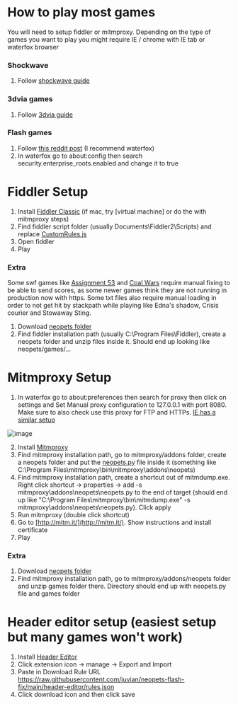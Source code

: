 # How to play most games

You will need to setup fiddler or mitmproxy. Depending on the type of games you want to play you might require IE / chrome with IE tab or waterfox browser

### Shockwave
1. Follow [shockwave guide](https://www.youtube.com/watch?v=LdkiSc5TNL0)

### 3dvia games

1. Follow [3dvia guide](https://www.youtube.com/watch?v=NH8WfY7MvU4)

### Flash games

1. Follow [this reddit post](https://www.reddit.com/r/neopets/comments/s7jzyt/how_to_enable_flash_post_endoflife/) (I recommend waterfox)
2. In waterfox go to about:config then search security.enterprise_roots.enabled and change it to true

# Fiddler Setup

1. Install [Fiddler Classic](https://www.telerik.com/download/fiddler) (if mac, try [virtual machine] or do the with mitmproxy steps)
2. Find fiddler script folder (usually Documents\Fiddler2\Scripts) and replace [CustomRules.js](/fiddler/CustomRules.js)
3. Open fiddler
4. Play

### Extra

Some swf games like [Assignment 53](https://www.neopets.com/games/game.phtml/?game_id=1347&size=regular&quality=high&play=true) and [Coal Wars](https://www.neopets.com/games/game.phtml?game_id=1370&size=regular&quality=high&play=true) require manual fixing to be able to send scores, as some newer games think they are not running in production now with https. Some txt files also require manual loading in order to not get hit by stackpath while playing like Edna's shadow, Crisis courier and Stowaway Sting.

1. Download [neopets folder](https://download-directory.github.io/?url=https://github.com/juvian/neopets-flash-fix/tree/main/neopets)
2. Find fiddler installation path (usually C:\Program Files\Fiddler), create a neopets folder and unzip files inside it. Should end up looking like neopets/games/...

# Mitmproxy Setup
1. In waterfox go to about:preferences then search for proxy then click on settings and Set Manual proxy configuration to 127.0.0.1 with port 8080. Make sure to also check use this proxy for FTP and HTTPs. [IE has a similar setup](https://docs.microsoft.com/en-us/troubleshoot/developer/browsers/connectivity-navigation/use-proxy-servers-with-ie)

![image](https://user-images.githubusercontent.com/5660396/185045695-d6c32114-e096-4533-8e16-1e0eaaadfa66.png)

2. Install [Mitmproxy](https://mitmproxy.org/)
3. Find mitmproxy installation path, go to mitmproxy/addons folder, create a neopets folder and put the [neopets.py](/mitmproxy/neopets.py) file inside it (something like C:\Program Files\mitmproxy\bin\mitmproxy\addons\neopets)
4. Find mitmproxy installation path, create a shortcut out of mitmdump.exe. Right click shortcut -> properties -> add -s mitmproxy\addons\neopets\neopets.py to the end of target (should end up like "C:\Program Files\mitmproxy\bin\mitmdump.exe" -s mitmproxy\addons\neopets\neopets.py). Click apply
5. Run mitmproxy (double click shortcut)
6. Go to [http://mitm.it/](http://mitm.it/). Show instructions and install certificate 
7. Play

### Extra

1. Download [neopets folder](https://download-directory.github.io/?url=https://github.com/juvian/neopets-flash-fix/tree/main/neopets)
2. Find mitmproxy installation path, go to mitmproxy/addons/neopets folder and unzip games folder there. Directory should end up with neopets.py file and games folder

# Header editor setup (easiest setup but many games won't work)

1. Install [Header Editor](https://addons.mozilla.org/en-US/firefox/addon/header-editor/?utm_source=addons.mozilla.org&utm_medium=referral&utm_content=search)
2. Click extension icon -> manage -> Export and Import
3. Paste in Download Rule URL https://raw.githubusercontent.com/juvian/neopets-flash-fix/main/header-editor/rules.json
4. Click download icon and then click save
